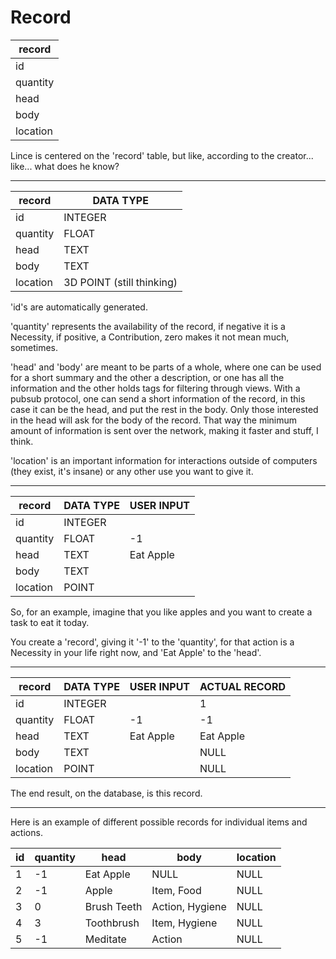 # Record

| record   |
| -------- |
| id       |
| quantity |
| head     |
| body     |
| location |

Lince is centered on the 'record' table, but like, according to the creator... like... what does he know?

---

| record   | DATA TYPE                 |
| -------- | ------------------------- |
| id       | INTEGER                   |
| quantity | FLOAT                     |
| head     | TEXT                      |
| body     | TEXT                      |
| location | 3D POINT (still thinking) |

'id's are automatically generated.

'quantity' represents the availability of the record, if negative it is a Necessity, if positive, a Contribution, zero makes it not mean much, sometimes.

'head' and 'body' are meant to be parts of a whole, where one can be used for a short summary and the other a description, or one has all the information and the other holds tags for filtering through views. With a pubsub protocol, one can send a short information of the record, in this case it can be the head, and put the rest in the body. Only those interested in the head will ask for the body of the record. That way the minimum amount of information is sent over the network, making it faster and stuff, I think.

'location' is an important information for interactions outside of computers (they exist, it's insane) or any other use you want to give it.

---

| record   | DATA TYPE | USER INPUT |
| -------- | --------- | ---------- |
| id       | INTEGER   |            |
| quantity | FLOAT     | -1         |
| head     | TEXT      | Eat Apple  |
| body     | TEXT      |            |
| location | POINT     |            |

So, for an example, imagine that you like apples and you want to create a task to eat it today.

You create a 'record', giving it '-1' to the 'quantity', for that action is a Necessity in your life right now, and 'Eat Apple' to the 'head'.

---

| record   | DATA TYPE | USER INPUT | ACTUAL RECORD |
| -------- | --------- | ---------- | ------------- |
| id       | INTEGER   |            | 1             |
| quantity | FLOAT     | -1         | -1            |
| head     | TEXT      | Eat Apple  | Eat Apple     |
| body     | TEXT      |            | NULL          |
| location | POINT     |            | NULL          |

The end result, on the database, is this record.

---

Here is an example of different possible records for individual items and actions.

| id  | quantity | head        | body            | location |
| --- | -------- | ----------- | --------------- | -------- |
| 1   | -1       | Eat Apple   | NULL            | NULL     |
| 2   | -1       | Apple       | Item, Food      | NULL     |
| 3   | 0        | Brush Teeth | Action, Hygiene | NULL     |
| 4   | 3        | Toothbrush  | Item, Hygiene   | NULL     |
| 5   | -1       | Meditate    | Action          | NULL     |
